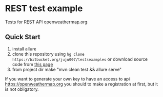 # REST test example

Tests for REST API openweathermap.org

## Quick Start

1. install allure
2. clone this repository using `hg clone https://bitbucket.org/juju007/testsexamples` or download source code from [this page](https://bitbucket.org/juju007/testsexamples/downloads/)
3. from project dir make  "mvn clean test && allure serve"

If you want to generate your own key to have an access to api https://openweathermap.org  you should to make a registration at first, but it is not obligatory.
